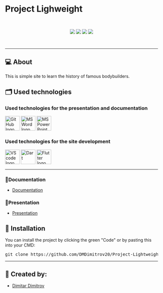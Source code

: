 # Project Lighweight

<br>

<p align = "center">
    <img src = "https://img.shields.io/github/commit-activity/t/DMDimitrov20/Project-Lightweight?style=for-the-badge">
    <img src = "https://img.shields.io/github/last-commit/DMDimitrov20/Project-Lightweight?color=%23334FFF&style=for-the-badge">
    <img src = "https://img.shields.io/github/contributors/DMDimitrov20/Project-Lightweight?color=%23A0FF33&style=for-the-badge">
    <img src = "https://img.shields.io/github/repo-size/DMDimitrov20/Project-Lightweight?style=for-the-badge">
    
<br><hr></p>

## 💻 About
<p>This is simple site to learn the history of famous bodybuilders.</p>

## 🗂️ Used technologies
### Used technologies for the presentation and documentation 
<p align="left">
   <img src="https://img.icons8.com/nolan/344/github.png" alt="GitHub logo" width=48px >
    <img src="https://img.icons8.com/color/344/ms-word.png" alt="MS Word logo" width=48px >
    <img src="https://img.icons8.com/color/344/ms-powerpoint.png" alt="MS PowerPoint logo" width=48px >
</p>

### Used technologies for the site development 
<p align="left">
    <img src="https://img.icons8.com/color/344/visual-studio-code-2019.png" alt="VS code logo" width=48px>
    <img src ="https://cdn.discordapp.com/attachments/910436668165746750/1125460879689920542/png-transparent-dart-logo-programming-language-computer-programming-android-text-logo-computer-programming-thumbnail.png" alt = "Dart" width = 48px/>
    <img src = "https://cdn.discordapp.com/attachments/910436668165746750/1125461559406248056/png-transparent-flutter-logo-flutter-software-logo-social-media-logo-logo-technology-logo-3d-icon-thumbnail.png" alt = "Flutter logo" width = 48px/>
</p>

<hr>

### 📃Documentation
 - <a href = "https://codingburgas-my.sharepoint.com/:p:/g/personal/dmdimitrov20_codingburgas_bg/EQiOg9vcX-pJuddRZGrXkvEBlR3-lCEI6XisWOnNYIRYhg?e=Qv15jW">Documentation</a><br>
 
 ### 📃Presentation
 
 - <a href = "https://codingburgas-my.sharepoint.com/:p:/g/personal/dmdimitrov20_codingburgas_bg/EQiOg9vcX-pJuddRZGrXkvEBlR3-lCEI6XisWOnNYIRYhg?e=Qv15jW">Presentation</a>
 
## 💾 Installation

<p>You can install the project by clicking the green "Code" or by pasting this into your CMD:
<pre>git clone https://github.com/DMDimitrov20/Project-Lightweight.git</pre></p><hr>

## 🧒 Created by:

- <a href = "https://github.com/DMDimitrov20"> Dimitar Dimitrov </a>
